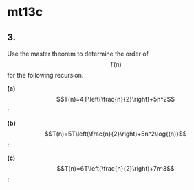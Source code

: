 # mt13c

## 3.
Use the master theorem to determine the order of $$T(n)$$ for the following recursion.

**(a)** $$T(n)=4T\left(\frac{n}{2}\right)+5n^2$$;

**(b)** $$T(n)=5T\left(\frac{n}{2}\right)+5n^2\log{(n)}$$;

**(c)** $$T(n)=6T\left(\frac{n}{2}\right)+7n^3$$;
